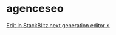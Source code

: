 # agenceseo

[Edit in StackBlitz next generation editor ⚡️](https://stackblitz.com/~/github.com/jordanbubu/agenceseo)